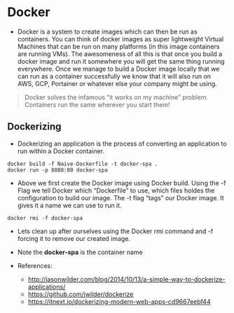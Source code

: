 # Docker
- Docker is a system to create images which can then be run as containers. You can think of docker images as super lightweight Virtual Machines that can be run on many platforms (in this image containers are running VMs). The awesomeness of all this is that once you build a docker image and run it somewhere you will get the same thing running everywhere. Once we manage to build a Docker image locally that we can run as a container successfully we know that it will also run on AWS, GCP, Portainer or whatever else your company might be using.

>Docker solves the infamous “it works on my machine” problem. Containers run the same wherever you start them!

## Dockerizing
- Dockerizing an application is the process of converting an application to run within a Docker container.

```
docker build -f Naive-Dockerfile -t docker-spa .
docker run -p 8888:80 docker-spa
```
- Above we first create the Docker image using Docker build. Using the -f Flag we tell Docker which “Dockerfile” to use, which files holdes the configuration to build our image. The -t flag “tags” our Docker image. It gives it a name we can use to run it.

```
docker rmi -f docker-spa
```
- Lets clean up after ourselves using the Docker rmi command and -f forcing it to remove our created image.
- Note the **docker-spa** is the container name

- References:
    - http://jasonwilder.com/blog/2014/10/13/a-simple-way-to-dockerize-applications/
    - https://github.com/jwilder/dockerize
    - https://itnext.io/dockerizing-modern-web-apps-cd9667eebf44
